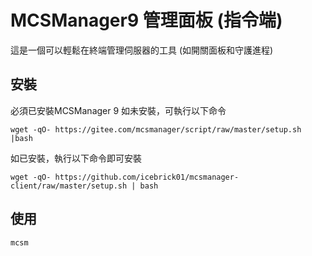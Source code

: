 # MCSManager9 管理面板 (指令端)
這是一個可以輕鬆在終端管理伺服器的工具 (如開關面板和守護進程)
## 安裝
必須已安裝MCSManager 9
如未安裝，可執行以下命令
```
wget -qO- https://gitee.com/mcsmanager/script/raw/master/setup.sh |bash
```
如已安裝，執行以下命令即可安裝
```
wget -qO- https://github.com/icebrick01/mcsmanager-client/raw/master/setup.sh | bash
```
## 使用
```
mcsm
```
